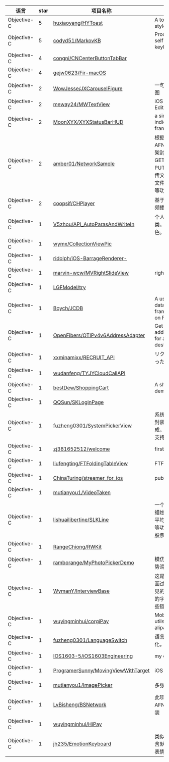 语言|star|项目名称|描述
---|---|---|---
Objective-C|5|[huxiaoyang/HYToast](https://github.com/huxiaoyang/HYToast)|A toast with three style
Objective-C|5|[codyd51/MarkovKB](https://github.com/codyd51/MarkovKB)|Proof of concept self-learning keyboard
Objective-C|4|[congni/CNCenterButtonTabBar](https://github.com/congni/CNCenterButtonTabBar)| 
Objective-C|4|[gejw0623/Fir-macOS](https://github.com/gejw0623/Fir-macOS)| 
Objective-C|2|[WowJesse/JXCarouselFigure](https://github.com/WowJesse/JXCarouselFigure)|一句话搞定 循环轮播图
Objective-C|2|[meway24/MWTextView](https://github.com/meway24/MWTextView)|iOS Rich TextView Editor
Objective-C|2|[MoonXYX/XYXStatusBarHUD](https://github.com/MoonXYX/XYXStatusBarHUD)|a simple status bar indicator framework
Objective-C|2|[amber01/NetworkSample](https://github.com/amber01/NetworkSample)|根据AFNetworking3.0框架封装的，实现了GET、POST、PUT、DELETE、上传文件、下载文件、文件上传下载进度条等功能
Objective-C|2|[coopsif/CHPlayer](https://github.com/coopsif/CHPlayer)|基于AVPlayer完美视频播放器
Objective-C|1|[V5zhou/API_AutoParasAndWriteIn](https://github.com/V5zhou/API_AutoParasAndWriteIn)|个人新写接口解析类，主要有几个特色。
Objective-C|1|[wymx/CollectionViewPic](https://github.com/wymx/CollectionViewPic)| 
Objective-C|1|[ridolph/iOS-BarrageRenderer-](https://github.com/ridolph/iOS-BarrageRenderer-)| 
Objective-C|1|[marvin-wcw/MVRightSlideView](https://github.com/marvin-wcw/MVRightSlideView)|right slide menu
Objective-C|1|[LGFModel/try](https://github.com/LGFModel/try)| 
Objective-C|1|[Boych/JCDB](https://github.com/Boych/JCDB)|A useful iOS database framework based on FMDB.
Objective-C|1|[OpenFibers/OTIPv4v6AddressAdapter](https://github.com/OpenFibers/OTIPv4v6AddressAdapter)|Get adapted IPv6 address in NAT64 for a IPv4-only destination.
Objective-C|1|[xxminamixx/RECRUIT_API](https://github.com/xxminamixx/RECRUIT_API)|リクルートAPIを使ったアプリ開発
Objective-C|1|[wudanfeng/TYJYCloudCallAPI](https://github.com/wudanfeng/TYJYCloudCallAPI)| 
Objective-C|1|[bestDew/ShoppingCart](https://github.com/bestDew/ShoppingCart)|A shopping Cart demo
Objective-C|1|[QQSun/SKLoginPage](https://github.com/QQSun/SKLoginPage)| 
Objective-C|1|[fuzheng0301/SystemPickerView](https://github.com/fuzheng0301/SystemPickerView)|系统UIPickerView的封装，非常简单的集成，几行代码即可，支持单行和多行
Objective-C|1|[zj381652512/welcome](https://github.com/zj381652512/welcome)|first blood
Objective-C|1|[liufengting/FTFoldingTableView](https://github.com/liufengting/FTFoldingTableView)|FTFoldingTableView
Objective-C|1|[ChinaTuring/streamer_for_ios](https://github.com/ChinaTuring/streamer_for_ios)|publish rtmp stream
Objective-C|1|[mutianyou1/VideoTaken](https://github.com/mutianyou1/VideoTaken)| 
Objective-C|1|[lishuailibertine/SLKLine](https://github.com/lishuailibertine/SLKLine)|一个具有周~月~日~蜡烛线，MA5,10,20平均线，成交量曲线等功能并且可扩展的股票K线图。
Objective-C|1|[RangeChiong/RWKit](https://github.com/RangeChiong/RWKit)| 
Objective-C|1|[ramborange/MyPhotoPickerDemo](https://github.com/ramborange/MyPhotoPickerDemo)|模仿iOS系统照片手势滑动多选
Objective-C|1|[WymanY/InterviewBase](https://github.com/WymanY/InterviewBase)|这是一些基本计算机面试题，里面包括常见的排序算法，基本的字符串操作，和一些链表相关的东西
Objective-C|1|[wuyingminhui/corgiPay](https://github.com/wuyingminhui/corgiPay)|Mobile payment utils with wxpay, alipay, unionpay
Objective-C|1|[fuzheng0301/LanguageSwitch](https://github.com/fuzheng0301/LanguageSwitch)|语言切换，应用国际化，中英文切换
Objective-C|1|[IOS1603-5/iOS1603Engineering](https://github.com/IOS1603-5/iOS1603Engineering)|my engineering
Objective-C|1|[ProgramerSunny/MovingViewWithTarget](https://github.com/ProgramerSunny/MovingViewWithTarget)|iOS pieces
Objective-C|1|[mutianyou1/ImagePicker](https://github.com/mutianyou1/ImagePicker)|多张照片浏览
Objective-C|1|[LvBisheng/BSNetwork](https://github.com/LvBisheng/BSNetwork)|此项目是对AFNetwork的使用封装
Objective-C|1|[wuyingminhui/HiPay](https://github.com/wuyingminhui/HiPay)| 
Objective-C|1|[jh235/EmotionKeyboard](https://github.com/jh235/EmotionKeyboard)|类似微信表情键盘,包含默认图片表情和大表情
